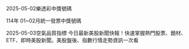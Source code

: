 
2025-05-02樂透彩中獎號碼

                                
114年 01~02月統一發票中獎號碼
                             
2025-05-03空氣品質指標
                              今日最新美股新聞快報！快速掌握熱門股票、題材、ETF、即時美股新聞。美股盤後、指數行情走勢資訊一次看
